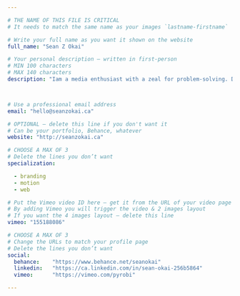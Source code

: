 ```yaml
---

# THE NAME OF THIS FILE IS CRITICAL
# It needs to match the same name as your images `lastname-firstname`

# Write your full name as you want it shown on the website
full_name: "Sean Z Okai"

# Your personal description — written in first-person
# MIN 100 characters
# MAX 140 characters
description: "Iam a media enthusiast with a zeal for problem-solving. Digital handyman by day, pixel seller at night. Also a highly ranked wafer connoisseur"



# Use a professional email address
email: "hello@seanzokai.ca"

# OPTIONAL — delete this line if you don't want it
# Can be your portfolio, Behance, whatever
website: "http://seanzokai.ca"

# CHOOSE A MAX OF 3
# Delete the lines you don’t want
specialization:

  - branding
  - motion
  - web

# Put the Vimeo video ID here — get it from the URL of your video page
# By adding Vimeo you will trigger the video & 2 images layout
# If you want the 4 images layout — delete this line
vimeo: "155188086"

# CHOOSE A MAX OF 3
# Change the URLs to match your profile page
# Delete the lines you don’t want
social:
  behance:    "https://www.behance.net/seanokai"
  linkedin:   "https://ca.linkedin.com/in/sean-okai-256b5864"
  vimeo:      "https://vimeo.com/pyrobi"

---
```

